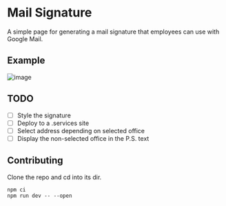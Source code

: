 # Mail Signature

A simple page for generating a mail signature that employees can use with Google Mail.

## Example

![image](https://user-images.githubusercontent.com/3116043/195564302-70fbd2fa-cc7e-4344-99a3-a9a447f5ab29.png)

## TODO

 - [ ] Style the signature
 - [ ] Deploy to a .services site
 - [ ] Select address depending on selected office
 - [ ] Display the non-selected office in the P.S. text

## Contributing

Clone the repo and cd into its dir.

```shell
npm ci
npm run dev -- --open
```
